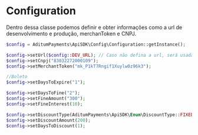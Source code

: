 # Configuration

Dentro dessa classe podemos definir e obter informações como a url de desenvolvimento e produção, merchanToken e CNPJ.

```php
$config = AditumPayments\ApiSDK\Config\Configuration::getInstance();

$config->setUrl($config::DEV_URL); // Caso não defina a url, será usada de produção
$config->setCnpj("83032272000109");
$config->setMerchantToken("mk_P1kT7Rngif1Xuylw0z96k3");

//Boleto
$config->setDaysToExpire("1");

$config->setDaysToFine("2");
$config->setFineAmount("300");
$config->setFineInterest(10);

$config->setDiscountType(AditumPayments\ApiSDK\Enum\DiscountType::FIXED);
$config->setDiscountAmount(200);
$config->setDaysToDiscount(1);
```
